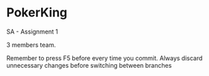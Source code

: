 PokerKing
=========

SA - Assignment 1

3 members team. 

Remember to press F5 before every time you commit.
Always discard unnecessary changes before switching between branches
